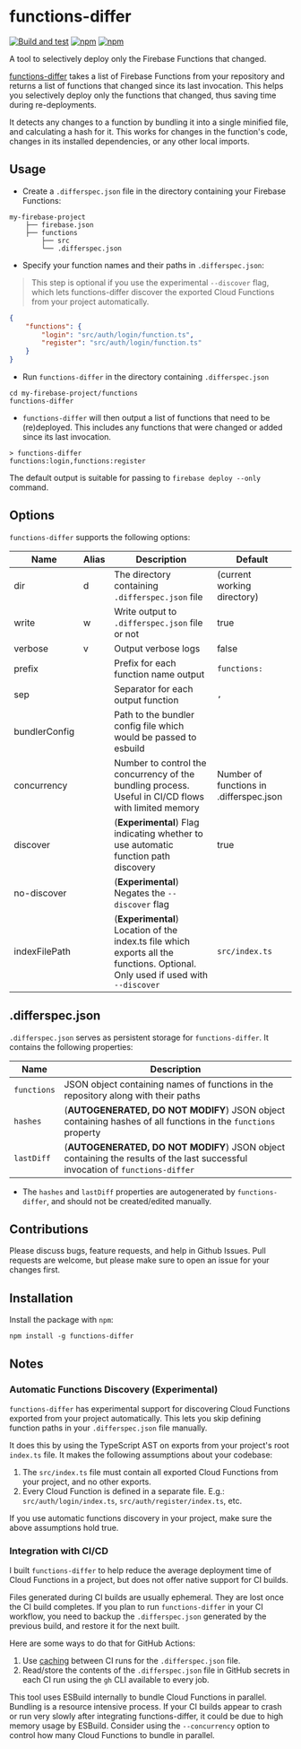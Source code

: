 # functions-differ

[![Build and test](https://github.com/haroldadmin/functions-differ/actions/workflows/build-test.yml/badge.svg)](https://github.com/haroldadmin/functions-differ/actions/workflows/build-test.yml)
[![npm](https://img.shields.io/npm/dm/functions-differ)](https://www.npmjs.com/package/functions-differ)
[![npm](https://img.shields.io/npm/v/functions-differ)](https://www.npmjs.com/package/functions-differ)

A tool to selectively deploy only the Firebase Functions that changed.

[functions-differ](https://www.npmjs.com/package/functions-differ) takes a list of Firebase Functions from your repository and returns a list of functions that changed since its last invocation.
This helps you selectively deploy only the functions that changed, thus saving time during re-deployments.

It detects any changes to a function by bundling it into a single minified file, and calculating a hash for it. This works for changes in the function's code, changes in its installed dependencies, or any other local imports.

## Usage

-   Create a `.differspec.json` file in the directory containing your Firebase Functions:

```shell
my-firebase-project
    ├── firebase.json
    ├── functions
        ├── src
        └── .differspec.json
```

-   Specify your function names and their paths in `.differspec.json`:

> This step is optional if you use the experimental `--discover` flag, which lets functions-differ discover the exported Cloud Functions from your project automatically.

```json
{
    "functions": {
        "login": "src/auth/login/function.ts",
        "register": "src/auth/login/function.ts"
    }
}
```

-   Run `functions-differ` in the directory containing `.differspec.json`

```shell
cd my-firebase-project/functions
functions-differ
```

-   `functions-differ` will then output a list of functions that need to be (re)deployed. This includes any functions that were changed or added since its last invocation.

```shell
> functions-differ
functions:login,functions:register
```

The default output is suitable for passing to `firebase deploy --only` command.

## Options

`functions-differ` supports the following options:

| Name          | Alias | Description                                                                                                                     | Default                                 |
| ------------- | ----- | ------------------------------------------------------------------------------------------------------------------------------- | --------------------------------------- |
| dir           | d     | The directory containing `.differspec.json` file                                                                                | (current working directory)             |
| write         | w     | Write output to `.differspec.json` file or not                                                                                  | true                                    |
| verbose       | v     | Output verbose logs                                                                                                             | false                                   |
| prefix        |       | Prefix for each function name output                                                                                            | `functions:`                            |
| sep           |       | Separator for each output function                                                                                              | `,`                                     |
| bundlerConfig |       | Path to the bundler config file which would be passed to esbuild                                                                |                                         |
| concurrency   |       | Number to control the concurrency of the bundling process. Useful in CI/CD flows with limited memory                            | Number of functions in .differspec.json |
| discover      |       | (**Experimental**) Flag indicating whether to use automatic function path discovery                                             | true                                    |
| no-discover   |       | (**Experimental**) Negates the `--discover` flag                                                                                |                                         |
| indexFilePath |       | (**Experimental**) Location of the index.ts file which exports all the functions. Optional. Only used if used with `--discover` | `src/index.ts`                          |

## .differspec.json

`.differspec.json` serves as persistent storage for `functions-differ`. It contains the following properties:

| Name        | Description                                                                                                                   |
| ----------- | ----------------------------------------------------------------------------------------------------------------------------- |
| `functions` | JSON object containing names of functions in the repository along with their paths                                            |
| `hashes`    | (**AUTOGENERATED, DO NOT MODIFY**) JSON object containing hashes of all functions in the `functions` property                 |
| `lastDiff`  | (**AUTOGENERATED, DO NOT MODIFY**) JSON object containing the results of the last successful invocation of `functions-differ` |

-   The `hashes` and `lastDiff` properties are autogenerated by `functions-differ`, and should not be created/edited manually.

## Contributions

Please discuss bugs, feature requests, and help in Github Issues. Pull requests are welcome, but please make sure to open an issue for your changes first.

## Installation

Install the package with `npm`:

`npm install -g functions-differ`

## Notes

### Automatic Functions Discovery (Experimental)

`functions-differ` has experimental support for discovering Cloud Functions exported from your project automatically. This lets you skip defining function paths in your `.differspec.json` file manually.

It does this by using the TypeScript AST on exports from your project's root `index.ts` file. It makes the following assumptions about your codebase:

1. The `src/index.ts` file must contain all exported Cloud Functions from your project, and no other exports.
2. Every Cloud Function is defined in a separate file. E.g.: `src/auth/login/index.ts`, `src/auth/register/index.ts`, etc.

If you use automatic functions discovery in your project, make sure the above assumptions hold true.

### Integration with CI/CD

I built `functions-differ` to help reduce the average deployment time of Cloud Functions in a project, but does not offer native support for CI builds.

Files generated during CI builds are usually ephemeral. They are lost once the CI build completes. If you plan to run `functions-differ` in your CI workflow, you need to backup the `.differspec.json` generated by the previous build, and restore it for the next built.

Here are some ways to do that for GitHub Actions:

1. Use [caching](https://docs.github.com/en/actions/using-workflows/caching-dependencies-to-speed-up-workflows) between CI runs for the `.differspec.json` file.
2. Read/store the contents of the `.differspec.json` file in GitHub secrets in each CI run using the `gh` CLI available to every job.

This tool uses ESBuild internally to bundle Cloud Functions in parallel. Bundling is a resource intensive process.
If your CI builds appear to crash or run very slowly after integrating functions-differ, it could be due to high memory usage by ESBuild. Consider using the `--concurrency` option to control how many Cloud Functions to bundle in parallel.

